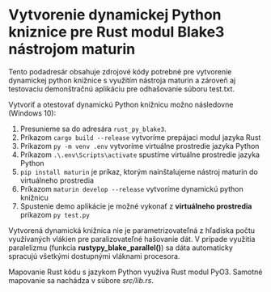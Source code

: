 # Vytvorenie dynamickej Python kniznice pre Rust modul Blake3 nástrojom maturin
Tento podadresár obsahuje zdrojové kódy potrebné pre vytvorenie dynamickej python knižnice s využitím nástroja maturin a zároveň aj testovaciu demonštračnú aplikáciu pre odhašovanie súboru test.txt.

Vytvoriť a otestovať dynamickú Python knižnicu možno následovne (Windows 10):  
1) Presunieme sa do adresára `rust_py_blake3`.
2) Príkazom `cargo build --release` vytvoríme prepájaci modul jazyka Rust
3) Príkazom `py -m venv .env` vytvoríme virtuálne prostredie jazyka Python
4) Príkazom `.\.env\Scripts\activate` spustíme virtuálne prostredie jazyka Python
5) `pip install maturin` je príkaz, ktorým nainštalujeme nástroj maturin do virtuálneho prostredia
6) Príkazom `maturin develop --release` vytvoríme dynamickú python knižnicu
7) Spustenie demo aplikácie je možné vykonať z __virtuálneho prostredia__ príkazom `py test.py` 

Vytvorená dynamická knižnica nie je parametrizovateľná z hľadiska počtu využívaných vlákien pre paralizovateľné hašovanie dát. V prípade využitia paralelizmu (funkcia __rustypy_blake_parallel()__) sa dáta automaticky spracujú všetkými dostupnými vláknami procesora.

Mapovanie Rust kódu s jazykom Python využíva Rust modul PyO3. Samotné mapovanie sa nachádza v súbore _src/lib.rs_.